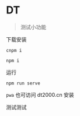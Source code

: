 # DT

> 测试小功能

下载安装

```
cnpm i 
```

```
npm i
```

运行

```
npm run serve
```

`pwa` 也可访问 dt2000.cn 安装

测试测试
